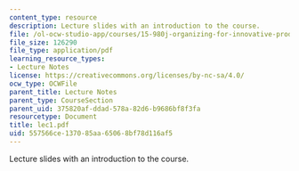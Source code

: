 ```yaml
---
content_type: resource
description: Lecture slides with an introduction to the course.
file: /ol-ocw-studio-app/courses/15-980j-organizing-for-innovative-product-development-spring-2007/557566ce137085aa65068bf78d116af5_lec1.pdf
file_size: 126290
file_type: application/pdf
learning_resource_types:
- Lecture Notes
license: https://creativecommons.org/licenses/by-nc-sa/4.0/
ocw_type: OCWFile
parent_title: Lecture Notes
parent_type: CourseSection
parent_uid: 375820af-ddad-578a-82d6-b9686bf8f3fa
resourcetype: Document
title: lec1.pdf
uid: 557566ce-1370-85aa-6506-8bf78d116af5
---
```

Lecture slides with an introduction to the course.